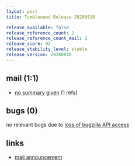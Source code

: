 ```yaml
---
layout: post
title: Tumbleweed Release 20200810

release_available: false
release_reference_count: 1
release_reference_count_mail: 1
release_score: 92
release_stability_level: stable
release_version: 20200810
---
```


## mail (1:1)

- [no summary given](https://github.com/boombatower/tumbleweed-review/issues/10) (1 refs)

## bugs (0)

<!--more-->

no relevant bugs due to [loss of bugzilla API access](https://bugzilla.opensuse.org/show_bug.cgi?id=1157722)



## links

- [mail announcement](https://github.com/boombatower/tumbleweed-review/issues/10)
